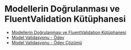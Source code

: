 # Modellerin Doğrulanması ve FluentValidation Kütüphanesi
- [Modellerin Doğrulanması ve FluentValidation Kütüphanesi](1-model-validasyonu)
- [Model Validasyonu - Ödev](2-model-validasyonu-odev)
- [Model Validasyonu - Ödev Çözümü](3-model-validasyonu-odev-cozum)
